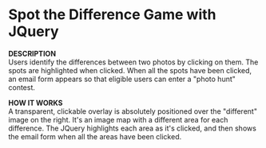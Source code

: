 # Spot the Difference Game with JQuery

**DESCRIPTION**<br />
Users identify the differences between two photos by clicking on them.  The spots are highlighted when clicked.  When all the spots have been clicked, an email form appears so that eligible users can enter a "photo hunt" contest.

**HOW IT WORKS**<br />
A transparent, clickable overlay is absolutely positioned over the "different" image on the right.  It's an image map with a different area for each difference.  The JQuery highlights each area as it's clicked, and then shows the email form when all the areas have been clicked.
